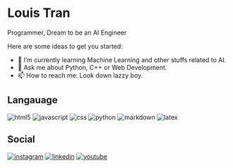 
# Louis Tran 

Programmer, Dream to be an AI Engineer 

Here are some ideas to get you started:

- 🌱 I’m currently learning Machine Learning and other stuffs related to AI.
- 💬 Ask me about Python, C++ or Web Development.
- 📫 How to reach me: Look down lazzy boy.

## Langauage 
![html5](https://github.com/Louis2602/Profile/blob/master/res/html5.png)
![javascript](https://github.com/Louis2602/Profile/blob/master/res/js.png)
![css](https://github.com/Louis2602/Profile/blob/master/res/css3.png)
![python](https://github.com/Louis2602/Profile/blob/master/res/python.png)
![markdown](https://github.com/Louis2602/Profile/blob/master/res/markdown.png)
![latex](https://github.com/Louis2602/Profile/blob/master/res/latex.png)

## Social 
[![instagram](https://github.com/Louis2602/Profile/blob/master/res/instagram.png)](https://www.instagram.com/ttlam_2602/)
[![linkedin](https://github.com/Louis2602/Profile/blob/master/res/linkedin.png)](https://www.linkedin.com/in/louis-tran-a4255b217/)
[![youtube](https://github.com/Louis2602/Profile/blob/master/res/youtube.png)](https://www.youtube.com/c/DinoTran)

